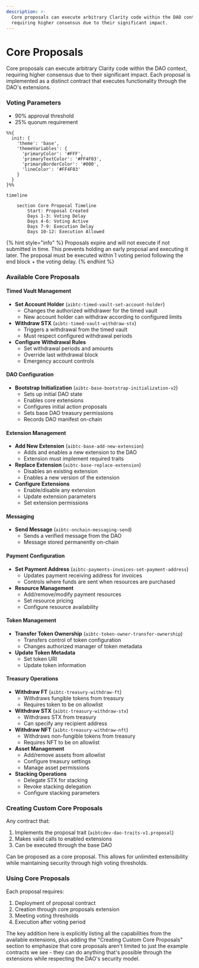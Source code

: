 ```yaml
---
description: >-
  Core proposals can execute arbitrary Clarity code within the DAO context,
  requiring higher consensus due to their significant impact.
---
```


# Core Proposals

Core proposals can execute arbitrary Clarity code within the DAO context, requiring higher consensus due to their significant impact. Each proposal is implemented as a distinct contract that executes functionality through the DAO's extensions.

### Voting Parameters

* 90% approval threshold
* 25% quorum requirement

```mermaid
%%{
  init: {
    'theme': 'base',
    'themeVariables': {
      'primaryColor': '#FFF',
      'primaryTextColor': '#FF4F03',
      'primaryBorderColor': '#000',
      'lineColor': '#FF4F03'
    }
  }
}%%

timeline
    
    section Core Proposal Timeline
        Start: Proposal Created
        Days 1-3: Voting Delay
        Days 4-6: Voting Active
        Days 7-9: Execution Delay
        Days 10-12: Execution Allowed
```

{% hint style="info" %}
Proposals expire and will not execute if not submitted in time. This prevents holding an early proposal and executing it later. The proposal must be executed within 1 voting period following the end block + the voting delay.
{% endhint %}

### Available Core Proposals

#### Timed Vault Management

* **Set Account Holder** (`aibtc-timed-vault-set-account-holder`)
  * Changes the authorized withdrawer for the timed vault
  * New account holder can withdraw according to configured limits
* **Withdraw STX** (`aibtc-timed-vault-withdraw-stx`)
  * Triggers a withdrawal from the timed vault
  * Must respect configured withdrawal periods
* **Configure Withdrawal Rules**
  * Set withdrawal periods and amounts
  * Override last withdrawal block
  * Emergency account controls

#### DAO Configuration

* **Bootstrap Initialization** (`aibtc-base-bootstrap-initialization-v2`)
  * Sets up initial DAO state
  * Enables core extensions
  * Configures initial action proposals
  * Sets base DAO treasury permissions
  * Records DAO manifest on-chain

#### Extension Management

* **Add New Extension** (`aibtc-base-add-new-extension`)
  * Adds and enables a new extension to the DAO
  * Extension must implement required traits
* **Replace Extension** (`aibtc-base-replace-extension`)
  * Disables an existing extension
  * Enables a new version of the extension
* **Configure Extensions**
  * Enable/disable any extension
  * Update extension parameters
  * Set extension permissions

#### Messaging

* **Send Message** (`aibtc-onchain-messaging-send`)
  * Sends a verified message from the DAO
  * Message stored permanently on-chain

#### Payment Configuration

* **Set Payment Address** (`aibtc-payments-invoices-set-payment-address`)
  * Updates payment receiving address for invoices
  * Controls where funds are sent when resources are purchased
* **Resource Management**
  * Add/remove/modify payment resources
  * Set resource pricing
  * Configure resource availability

#### Token Management

* **Transfer Token Ownership** (`aibtc-token-owner-transfer-ownership`)
  * Transfers control of token configuration
  * Changes authorized manager of token metadata
* **Update Token Metadata**
  * Set token URI
  * Update token information

#### Treasury Operations

* **Withdraw FT** (`aibtc-treasury-withdraw-ft`)
  * Withdraws fungible tokens from treasury
  * Requires token to be on allowlist
* **Withdraw STX** (`aibtc-treasury-withdraw-stx`)
  * Withdraws STX from treasury
  * Can specify any recipient address
* **Withdraw NFT** (`aibtc-treasury-withdraw-nft`)
  * Withdraws non-fungible tokens from treasury
  * Requires NFT to be on allowlist
* **Asset Management**
  * Add/remove assets from allowlist
  * Configure treasury settings
  * Manage asset permissions
* **Stacking Operations**
  * Delegate STX for stacking
  * Revoke stacking delegation
  * Configure stacking parameters

### Creating Custom Core Proposals

Any contract that:

1. Implements the proposal trait (`aibtcdev-dao-traits-v1.proposal`)
2. Makes valid calls to enabled extensions
3. Can be executed through the base DAO

Can be proposed as a core proposal. This allows for unlimited extensibility while maintaining security through high voting thresholds.

### Using Core Proposals

Each proposal requires:

1. Deployment of proposal contract
2. Creation through core proposals extension
3. Meeting voting thresholds
4. Execution after voting period

The key addition here is explicitly listing all the capabilities from the available extensions, plus adding the "Creating Custom Core Proposals" section to emphasize that core proposals aren't limited to just the example contracts we see - they can do anything that's possible through the extensions while respecting the DAO's security model.

